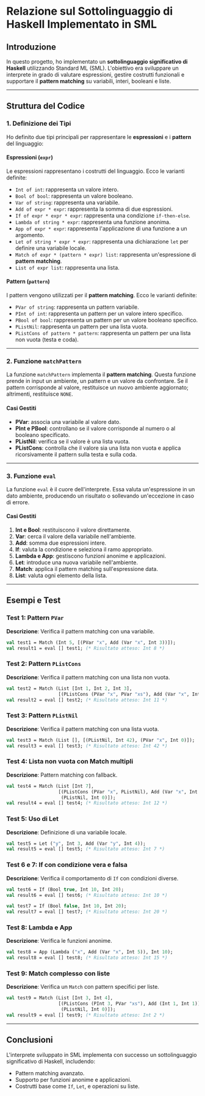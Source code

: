 # Relazione sul Sottolinguaggio di Haskell Implementato in SML

## Introduzione
In questo progetto, ho implementato un **sottolinguaggio significativo di Haskell** utilizzando Standard ML (SML). L'obiettivo era sviluppare un interprete in grado di valutare espressioni, gestire costrutti funzionali e supportare il **pattern matching** su variabili, interi, booleani e liste.

---

## Struttura del Codice

### 1. Definizione dei Tipi
Ho definito due tipi principali per rappresentare le **espressioni** e i **pattern** del linguaggio:

#### Espressioni (`expr`)
Le espressioni rappresentano i costrutti del linguaggio. Ecco le varianti definite:

- `Int of int`: rappresenta un valore intero.
- `Bool of bool`: rappresenta un valore booleano.
- `Var of string`: rappresenta una variabile.
- `Add of expr * expr`: rappresenta la somma di due espressioni.
- `If of expr * expr * expr`: rappresenta una condizione `if-then-else`.
- `Lambda of string * expr`: rappresenta una funzione anonima.
- `App of expr * expr`: rappresenta l'applicazione di una funzione a un argomento.
- `Let of string * expr * expr`: rappresenta una dichiarazione `let` per definire una variabile locale.
- `Match of expr * (pattern * expr) list`: rappresenta un'espressione di **pattern matching**.
- `List of expr list`: rappresenta una lista.

#### Pattern (`pattern`)
I pattern vengono utilizzati per il **pattern matching**. Ecco le varianti definite:

- `PVar of string`: rappresenta un pattern variabile.
- `PInt of int`: rappresenta un pattern per un valore intero specifico.
- `PBool of bool`: rappresenta un pattern per un valore booleano specifico.
- `PListNil`: rappresenta un pattern per una lista vuota.
- `PListCons of pattern * pattern`: rappresenta un pattern per una lista non vuota (testa e coda).

---

### 2. Funzione `matchPattern`
La funzione `matchPattern` implementa il **pattern matching**. Questa funzione prende in input un ambiente, un pattern e un valore da confrontare. Se il pattern corrisponde al valore, restituisce un nuovo ambiente aggiornato; altrimenti, restituisce `NONE`.

#### Casi Gestiti
- **PVar**: associa una variabile al valore dato.
- **PInt e PBool**: controllano se il valore corrisponde al numero o al booleano specificato.
- **PListNil**: verifica se il valore è una lista vuota.
- **PListCons**: controlla che il valore sia una lista non vuota e applica ricorsivamente il pattern sulla testa e sulla coda.

---

### 3. Funzione `eval`
La funzione `eval` è il cuore dell'interprete. Essa valuta un'espressione in un dato ambiente, producendo un risultato o sollevando un'eccezione in caso di errore.

#### Casi Gestiti
1. **Int e Bool**: restituiscono il valore direttamente.
2. **Var**: cerca il valore della variabile nell'ambiente.
3. **Add**: somma due espressioni intere.
4. **If**: valuta la condizione e seleziona il ramo appropriato.
5. **Lambda e App**: gestiscono funzioni anonime e applicazioni.
6. **Let**: introduce una nuova variabile nell'ambiente.
7. **Match**: applica il pattern matching sull'espressione data.
8. **List**: valuta ogni elemento della lista.

---

## Esempi e Test

### Test 1: Pattern `PVar`
**Descrizione**: Verifica il pattern matching con una variabile.
```sml
val test1 = Match (Int 5, [(PVar "x", Add (Var "x", Int 3))]);
val result1 = eval [] test1; (* Risultato atteso: Int 8 *)
```

### Test 2: Pattern `PListCons`
**Descrizione**: Verifica il pattern matching con una lista non vuota.
```sml
val test2 = Match (List [Int 1, Int 2, Int 3],
                   [(PListCons (PVar "x", PVar "xs"), Add (Var "x", Int 10))]);
val result2 = eval [] test2; (* Risultato atteso: Int 11 *)
```

### Test 3: Pattern `PListNil`
**Descrizione**: Verifica il pattern matching con una lista vuota.
```sml
val test3 = Match (List [], [(PListNil, Int 42), (PVar "x", Int 0)]);
val result3 = eval [] test3; (* Risultato atteso: Int 42 *)
```

### Test 4: Lista non vuota con Match multipli
**Descrizione**: Pattern matching con fallback.
```sml
val test4 = Match (List [Int 7],
                   [(PListCons (PVar "x", PListNil), Add (Var "x", Int 5)),
                    (PListNil, Int 0)]);
val result4 = eval [] test4; (* Risultato atteso: Int 12 *)
```

### Test 5: Uso di Let
**Descrizione**: Definizione di una variabile locale.
```sml
val test5 = Let ("y", Int 3, Add (Var "y", Int 4));
val result5 = eval [] test5; (* Risultato atteso: Int 7 *)
```

### Test 6 e 7: If con condizione vera e falsa
**Descrizione**: Verifica il comportamento di `If` con condizioni diverse.
```sml
val test6 = If (Bool true, Int 10, Int 20);
val result6 = eval [] test6; (* Risultato atteso: Int 10 *)

val test7 = If (Bool false, Int 10, Int 20);
val result7 = eval [] test7; (* Risultato atteso: Int 20 *)
```

### Test 8: Lambda e App
**Descrizione**: Verifica le funzioni anonime.
```sml
val test8 = App (Lambda ("x", Add (Var "x", Int 5)), Int 10);
val result8 = eval [] test8; (* Risultato atteso: Int 15 *)
```

### Test 9: Match complesso con liste
**Descrizione**: Verifica un `Match` con pattern specifici per liste.
```sml
val test9 = Match (List [Int 3, Int 4],
                   [(PListCons (PInt 3, PVar "xs"), Add (Int 1, Int 1)),
                    (PListNil, Int 0)]);
val result9 = eval [] test9; (* Risultato atteso: Int 2 *)
```

---

## Conclusioni
L'interprete sviluppato in SML implementa con successo un sottolinguaggio significativo di Haskell, includendo:

- Pattern matching avanzato.
- Supporto per funzioni anonime e applicazioni.
- Costrutti base come `If`, `Let`, e operazioni su liste.

